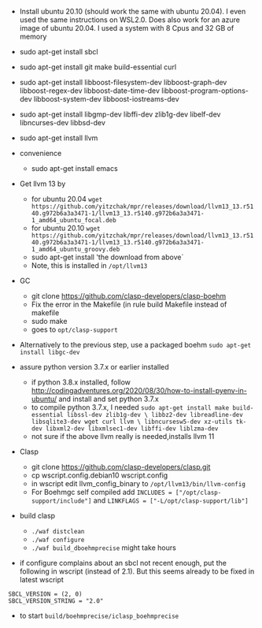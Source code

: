 * Install ubuntu 20.10 (should work the same with ubuntu 20.04). I even used the same instructions on WSL2.0. Does also work for an azure image of ubuntu 20.04. I used a system with 8 Cpus and 32 GB of memory
* sudo apt-get install sbcl
* sudo apt-get install git make build-essential curl
* sudo apt-get install libboost-filesystem-dev libboost-graph-dev libboost-regex-dev libboost-date-time-dev libboost-program-options-dev libboost-system-dev libboost-iostreams-dev
* sudo apt-get install libgmp-dev libffi-dev zlib1g-dev libelf-dev libncurses-dev libbsd-dev
* sudo apt-get install llvm
* convenience
  * sudo apt-get install emacs
* Get llvm 13 by
  * for ubuntu 20.04 `wget https://github.com/yitzchak/mpr/releases/download/llvm13_13.r5140.g972b6a3a3471-1/llvm13_13.r5140.g972b6a3a3471-1_amd64_ubuntu_focal.deb`
  * for ubuntu 20.10 `wget https://github.com/yitzchak/mpr/releases/download/llvm13_13.r5140.g972b6a3a3471-1/llvm13_13.r5140.g972b6a3a3471-1_amd64_ubuntu_groovy.deb`
  * sudo apt-get install 'the download from above´
  * Note, this is installed in `/opt/llvm13`
* GC
  * git clone https://github.com/clasp-developers/clasp-boehm
  * Fix the error in the Makefile (in rule build Makefile instead of makefile
  * sudo make
  * goes to `opt/clasp-support`
* Alternatively to the previous step, use a packaged boehm `sudo apt-get install libgc-dev`
* assure python version 3.7.x or earlier installed
  * if python 3.8.x installed, follow http://codingadventures.org/2020/08/30/how-to-install-pyenv-in-ubuntu/ and install and set python 3.7.x
  * to compile python 3.7.x, I needed `sudo apt-get install make build-essential libssl-dev zlib1g-dev \
libbz2-dev libreadline-dev libsqlite3-dev wget curl llvm \
libncursesw5-dev xz-utils tk-dev libxml2-dev libxmlsec1-dev libffi-dev liblzma-dev`
  * not sure if the above llvm really is needed,installs llvm 11
* Clasp
  * git clone https://github.com/clasp-developers/clasp.git
  * cp wscript.config.debian10 wscript.config
  * in wscript edit llvm_config_binary to `/opt/llvm13/bin/llvm-config`
  * For Boehmgc self compiled add `INCLUDES = ["/opt/clasp-support/include"]` and `LINKFLAGS = ["-L/opt/clasp-support/lib"]`
* build clasp
   * `./waf distclean`
   * `./waf configure`
   * `./waf build_dboehmprecise` might take hours

* if configure complains about an sbcl not recent enough, put the following in wscript (instead of 2.1). But this seems already to be fixed in latest wscript
````
SBCL_VERSION = (2, 0)
SBCL_VERSION_STRING = "2.0"
````
* to start `build/boehmprecise/iclasp_boehmprecise`